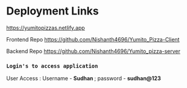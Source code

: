 # Deployment Links

<a href="https://invoicejet-client.herokuapp.com/">https://yumitopizzas.netlify.app</a>

<p>Frontend Repo <a href="https://github.com/Preethi-ST/Invoicejet-Client">https://github.com/Nishanth4696/Yumito_Pizza-Client </a></p>

<p>Backend Repo <a href="https://github.com/Preethi-ST/Invoicejet-Server">https://github.com/Nishanth4696/Yumito_pizza-server </a></p>


### `Login's to access application`

<div><p>User Access : Username -  <b>Sudhan </b> ; password - <b>sudhan@123 </b> </p> </div>
